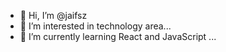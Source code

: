 - 👋 Hi, I’m @jaifsz
- 👀 I’m interested in technology area...
- 🌱 I’m currently learning React and JavaScript ...


<!---
jaifsz/jaifsz is a ✨ special ✨ repository because its `README.md` (this file) appears on your GitHub profile.
You can click the Preview link to take a look at your changes.
--->
